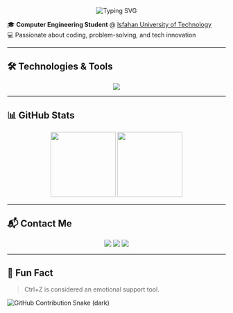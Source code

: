 
<p align="center">
  <img src="https://readme-typing-svg.herokuapp.com?font=Fira+Code&duration=2500&pause=1000&color=00FF00¢er=true&vCenter=true&width=440&lines=Hi,+welcome+to+my+GitHub!👋;Learning+tech+bit+by+bit;Excited+to+share+my+journey;Let’s+connect+and+code!" alt="Typing SVG" />
</p>

🎓 **Computer Engineering Student** @ [Isfahan University of Technology](https://english.iut.ac.ir/)  
💻 Passionate about coding, problem-solving, and tech innovation  

---

## 🛠️ Technologies & Tools
<p align="center">
  <img src="https://skillicons.dev/icons?i=c,cpp,python,docker,qt,postgres,git" />
</p>

---

## 📊 GitHub Stats
<p align="center">
  <img src="https://github-readme-stats.vercel.app/api?username=Mahrokh-M&show_icons=true&theme=radical" height="150"/>
  <img src="https://github-readme-stats.vercel.app/api/top-langs/?username=Mahrokh-M&layout=compact&theme=radical" height="150"/>
</p>

---

## 📬 Contact Me
<p align="center">
  <a href="https://t.me/mahrokh44"><img src="https://img.shields.io/badge/Telegram-2CA5E0?style=for-the-badge&logo=telegram&logoColor=white"/></a>
  <a href="mailto:mahrokhmousavii44@gmail.com"><img src="https://img.shields.io/badge/Email-D14836?style=for-the-badge&logo=gmail&logoColor=white"/></a>
  <a href="https://www.linkedin.com/in/mahrokh-mousavi-05323a213"><img src="https://img.shields.io/badge/LinkedIn-0A66C2?style=for-the-badge&logo=linkedin&logoColor=white"/></a>
</p>

---

## 🎯 Fun Fact
> Ctrl+Z is considered an emotional support tool.

![GitHub Contribution Snake (dark)](https://raw.githubusercontent.com/Mahrokh-M/Mahrokh-M/manual-run-output/github-snake-dark.svg?palette=github-dark)



